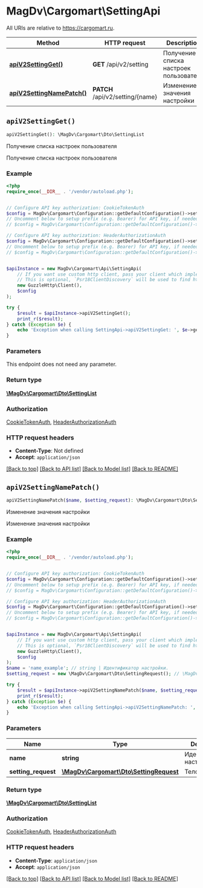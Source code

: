 # MagDv\Cargomart\SettingApi

All URIs are relative to https://cargomart.ru.

Method | HTTP request | Description
------------- | ------------- | -------------
[**apiV2SettingGet()**](SettingApi.md#apiV2SettingGet) | **GET** /api/v2/setting | Получение списка настроек пользователя
[**apiV2SettingNamePatch()**](SettingApi.md#apiV2SettingNamePatch) | **PATCH** /api/v2/setting/{name} | Изменение значения настройки


## `apiV2SettingGet()`

```php
apiV2SettingGet(): \MagDv\Cargomart\Dto\SettingList
```

Получение списка настроек пользователя

Получение списка настроек пользователя

### Example

```php
<?php
require_once(__DIR__ . '/vendor/autoload.php');


// Configure API key authorization: CookieTokenAuth
$config = MagDv\Cargomart\Configuration::getDefaultConfiguration()->setApiKey('token', 'YOUR_API_KEY');
// Uncomment below to setup prefix (e.g. Bearer) for API key, if needed
// $config = MagDv\Cargomart\Configuration::getDefaultConfiguration()->setApiKeyPrefix('token', 'Bearer');

// Configure API key authorization: HeaderAuthorizationAuth
$config = MagDv\Cargomart\Configuration::getDefaultConfiguration()->setApiKey('Authorization', 'YOUR_API_KEY');
// Uncomment below to setup prefix (e.g. Bearer) for API key, if needed
// $config = MagDv\Cargomart\Configuration::getDefaultConfiguration()->setApiKeyPrefix('Authorization', 'Bearer');


$apiInstance = new MagDv\Cargomart\Api\SettingApi(
    // If you want use custom http client, pass your client which implements `Psr\Http\Client\ClientInterface`.
    // This is optional, `Psr18ClientDiscovery` will be used to find http client. For instance `GuzzleHttp\Client` implements that interface
    new GuzzleHttp\Client(),
    $config
);

try {
    $result = $apiInstance->apiV2SettingGet();
    print_r($result);
} catch (Exception $e) {
    echo 'Exception when calling SettingApi->apiV2SettingGet: ', $e->getMessage(), PHP_EOL;
}
```

### Parameters

This endpoint does not need any parameter.

### Return type

[**\MagDv\Cargomart\Dto\SettingList**](../Model/SettingList.md)

### Authorization

[CookieTokenAuth](../../README.md#CookieTokenAuth), [HeaderAuthorizationAuth](../../README.md#HeaderAuthorizationAuth)

### HTTP request headers

- **Content-Type**: Not defined
- **Accept**: `application/json`

[[Back to top]](#) [[Back to API list]](../../README.md#endpoints)
[[Back to Model list]](../../README.md#models)
[[Back to README]](../../README.md)

## `apiV2SettingNamePatch()`

```php
apiV2SettingNamePatch($name, $setting_request): \MagDv\Cargomart\Dto\SettingList
```

Изменение значения настройки

Изменение значения настройки

### Example

```php
<?php
require_once(__DIR__ . '/vendor/autoload.php');


// Configure API key authorization: CookieTokenAuth
$config = MagDv\Cargomart\Configuration::getDefaultConfiguration()->setApiKey('token', 'YOUR_API_KEY');
// Uncomment below to setup prefix (e.g. Bearer) for API key, if needed
// $config = MagDv\Cargomart\Configuration::getDefaultConfiguration()->setApiKeyPrefix('token', 'Bearer');

// Configure API key authorization: HeaderAuthorizationAuth
$config = MagDv\Cargomart\Configuration::getDefaultConfiguration()->setApiKey('Authorization', 'YOUR_API_KEY');
// Uncomment below to setup prefix (e.g. Bearer) for API key, if needed
// $config = MagDv\Cargomart\Configuration::getDefaultConfiguration()->setApiKeyPrefix('Authorization', 'Bearer');


$apiInstance = new MagDv\Cargomart\Api\SettingApi(
    // If you want use custom http client, pass your client which implements `Psr\Http\Client\ClientInterface`.
    // This is optional, `Psr18ClientDiscovery` will be used to find http client. For instance `GuzzleHttp\Client` implements that interface
    new GuzzleHttp\Client(),
    $config
);
$name = 'name_example'; // string | Идентификатор настройки.
$setting_request = new \MagDv\Cargomart\Dto\SettingRequest(); // \MagDv\Cargomart\Dto\SettingRequest | Тело запроса.

try {
    $result = $apiInstance->apiV2SettingNamePatch($name, $setting_request);
    print_r($result);
} catch (Exception $e) {
    echo 'Exception when calling SettingApi->apiV2SettingNamePatch: ', $e->getMessage(), PHP_EOL;
}
```

### Parameters

Name | Type | Description  | Notes
------------- | ------------- | ------------- | -------------
 **name** | **string**| Идентификатор настройки. |
 **setting_request** | [**\MagDv\Cargomart\Dto\SettingRequest**](../Model/SettingRequest.md)| Тело запроса. |

### Return type

[**\MagDv\Cargomart\Dto\SettingList**](../Model/SettingList.md)

### Authorization

[CookieTokenAuth](../../README.md#CookieTokenAuth), [HeaderAuthorizationAuth](../../README.md#HeaderAuthorizationAuth)

### HTTP request headers

- **Content-Type**: `application/json`
- **Accept**: `application/json`

[[Back to top]](#) [[Back to API list]](../../README.md#endpoints)
[[Back to Model list]](../../README.md#models)
[[Back to README]](../../README.md)
